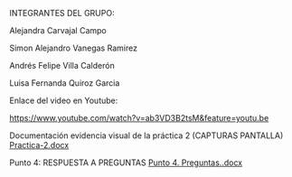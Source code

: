 INTEGRANTES DEL GRUPO:

Alejandra Carvajal Campo


Simon Alejandro Vanegas Ramirez


Andrés Felipe Villa Calderón


Luisa Fernanda Quiroz Garcia   


Enlace del video en Youtube:

https://www.youtube.com/watch?v=ab3VD3B2tsM&feature=youtu.be


Documentación evidencia visual de la práctica 2 (CAPTURAS PANTALLA) [Practica-2.docx](https://github.com/user-attachments/files/22550919/Practica-2.docx)

Punto 4: RESPUESTA A PREGUNTAS [Punto 4. Preguntas..docx](https://github.com/user-attachments/files/22550957/Punto.4.Preguntas.docx)

